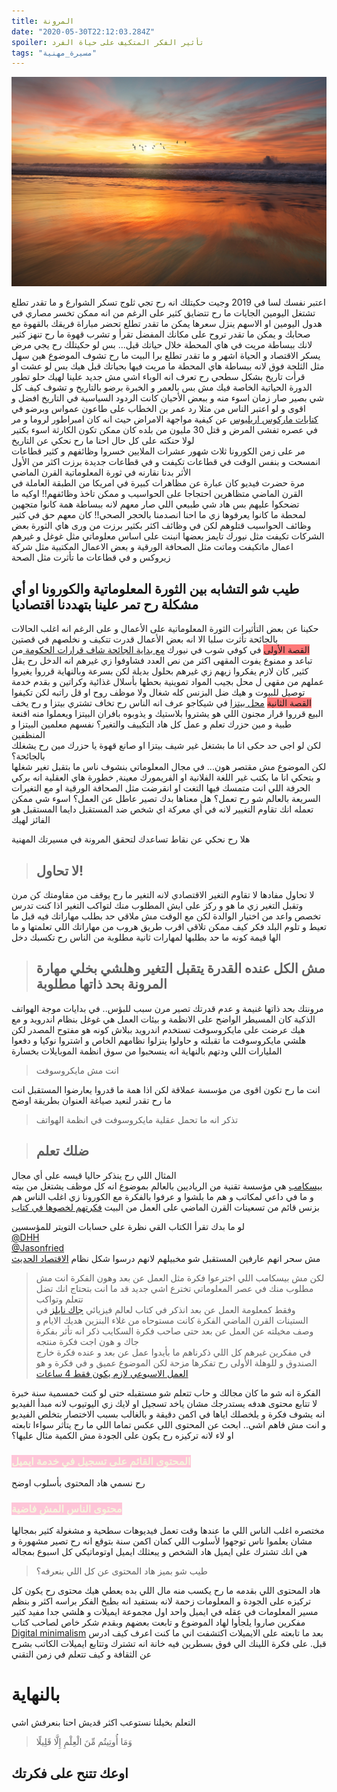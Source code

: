 ```yaml
---
title: المرونة
date: "2020-05-30T22:12:03.284Z"
spoiler: تأثير الفكر المتكيف على حياة الفرد
tags: "مسيرة_مهنية"
---
```


![Nature](./wallpaper.jpg)


اعتبر نفسك لسا في 2019
وجيت حكيتلك انه رح تجي ثلوج تسكر الشوارع و ما تقدر تطلع تشتغل اليومين الجايات ما رح تتضايق كثير على الرغم من انه ممكن تخسر مصاري في هدول اليومين او الاسهم ينزل سعرها يمكن ما تقدر تطلع تحضر مباراة فريقك بالقهوة مع صحابك و يمكن ما تقدر تروح على مكانك المفضل تقرأ و تشرب قهوة ما رح تنهز كثير لانك ببساطة مريت في هاي المحطة خلال حياتك قبل... بس لو حكيتلك رح يجي مرض يسكر الاقتصاد و الحياة اشهر و ما تقدر تطلع برا البيت ما رح تشوف الموضوع هين  سهل مثل الثلجة فوق لانه ببساطة هاي المحطة ما مريت فيها بحياتك قبل هيك بس لو عشت او قرأت تاريخ بشكل سطحي رح تعرف انه الوباء اشي مش جديد علينا لهيك حلو تطور الدورة الحياتية الخاصة فيك مش بس بالعمر و الخبرة برضو بالتاريخ و تشوف كيف كل شي بصير صار زمان اسوء منه و ببعض الأحيان كانت الردود السياسية في التاريخ افضل و اقوى و لو اعتبر الناس من مثلا رد عمر بن الخطاب على طاعون عمواس وبرضو في
<a href="https://www.goodreads.com/book/show/30659.Meditations"> كتابات ماركوس اريليوس</a>
 عن كيفية مواجهة الامراض حيث انه كان امبراطور لروما و مر في عصره تفشى المرض و قتل 30 مليون من بلده كان ممكن تكون الكارثة اسوء بكتير لولا حنكته على كل حال احنا ما رح نحكي عن التاريخ 
<br>
مر على زمن الكورونا ثلاث شهور عشرات الملايين خسروا وظائفهم و كثير قطاعات انمسحت و بنفس الوقت في قطاعات تكيفت و في قطاعات جديدة برزت اكثر من الأول 
<br>
الأثر بدنا نقارنه في ثورة المعلوماتية القرن الماضي
<br>
 مرة حضرت فيديو كان عبارة عن مظاهرات كبيرة في امريكا من الطبقة العاملة في القرن الماضي متظاهرين احتجاجا على الحواسيب و ممكن تاخذ وظائفهم!! اوكيه ما تضحكوا عليهم بس هاد شي طبيعي اللي صار معهم لانه ببساطة همة كانوا متجهين لمحطة ما كانوا يعرفوها زي ما احنا انصدمنا بالحجر الصحي!! كان معهم حق في كثير وظائف الحواسيب قتلوهم لكن في وظائف اكثر بكثير برزت من ورى هاي الثورة بعض الشركات تكيفت  مثل نيورك تايمز بعضها انبنت على اساس معلوماتي مثل غوغل و غيرهم اعمال ماتكيفت وماتت مثل الصحافة الورقية و بعض الاعمال المكتبية مثل شركة زيروكس و في قطاعات ما تأثرت مثل الصحة
<br>
## طيب شو التشابه بين الثورة المعلوماتية والكورونا او أي مشكلة رح تمر علينا بتهددنا اقتصاديا
حكينا عن بعض التأثيرات الثورة المعلوماتية على الأعمال و على الرغم انه اغلب الحالات بالجائحة تأثرت  سلبا الا انه بعض الأعمال قدرت تتكيف و نخلصهم في قصتين
<br>
<span style="background: rgba(255, 50, 50, 0.65)">القصة الأولى</span>
 في كوفي شوب في نيورك
 <a href="https://sprudge.com/new-york-city-coffee-in-the-time-of-covid-19-162182.html"> مع بداية الجائحة شاف قرارات الحكومة </a>
 من تباعد و ممنوع يفوت المقهى اكثر من نص العدد فشاوفوا زي غيرهم انه الدخل رح يقل كثير, كان لازم يفكروا زيهم زي غيرهم بحلول بديلة لكن بسرعة وبالنهاية قرروا يغيروا عملهم من مقهى ل محل بجيب المواد تموينية بحطها بأسلال غذائية وكراتين و بقدم خدمة توصيل للبيوت و هيك ضل البزنس كله شغال ولا موظف روح او قل راتبه لكن تكيفوا<br>
 <span style="background: rgba(255, 50, 50, 0.65)">القصة الثانية</span>
 <a href="https://www.bbc.com/news/world-us-canada-52232381">محل بيتزا</a>
  في شيكاجو عرف انه الناس رح تخاف تشتري بيتزا و رح يخف البيع قرروا قرار مجنون اللي هو يشتروا بلاستيك و يذوبوه بافران البيتزا ويعملوا منه اقنعة طبية و مين حزرك تعلم و عمل كل هاد التكييف والتغير؟ نفسهم معلمين البيتزا و المنظفين
 <br>
 لكن لو اجى حد حكى انا ما بشتغل غير شيف بيتزا او صانع قهوة يا حزرك مين رح يشغلك بالجائحة؟<br> 
 لكن الموضوع مش مقتصر هون... في مجال المعلوماتي بنشوف ناس ما بتقبل تغير شغلها و بتحكي انا ما بكتب غير اللغة الفلانية او الفريمورك معينة, خطورة هاي العقلية انه بركي الحرفة اللي انت متمسك فيها التغت او انقرضت مثل الصحافة الورقية او مع التغيرات السريعة بالعالم شو رح تعمل؟ هل معناها بدك تصير عاطل عن العمل؟ اسوء شي ممكن تعمله انك تقاوم التغيير لانه في أي معركة اي شخص ضد المستقبل دايما المستقبل هو الفائز لهيك <br>

هلا رح نحكي عن نقاط تساعدك لتحقق المرونة في مسيرتك المهنية

> ## لا تحاول!

لا تحاول مفادها لا تقاوم التغير الاقتصادي لانه التغير ما رح يوقف من مقاومتك كن مرن وتقبل التغير زي ما هو و ركز على ايش المطلوب منك لتواكب التغير اذا كنت تدرس تخصص واعد من اختيار الوالدة لكن مع الوقت مش ملاقي حد بطلب مهاراتك فيه قبل ما تعيط و تلوم البلد فكر كيف ممكن تلاقي اقرب طريق هروب من مهاراتك اللي تعلمتها و ما الها قيمة كونه ما حد بطلبها لمهارات ثانية مطلوبة من الناس رح تكسبك دخل


> ##  مش الكل عنده القدرة يتقبل التغير وهلشي بخلي مهارة المرونة بحد ذاتها مطلوبة

 مرونتك بحد ذاتها غنيمة و عدم قدرتك تصير مرن سبب للبؤس.. في بدايات موجة الهواتف الذكية كان المسيطر الواضح على الانظمة و بيئات العمل هي غوغل بنظام اندرويد و مع هيك عرضت على مايكروسوفت تستخدم اندرويد ببلاش كونه هو مفتوح المصدر لكن هلشي مايكروسوفت ما تقبلته و حاولوا ينزلوا نظامهم الخاص و اشتروا نوكيا و دفعوا المليارات اللي ودتهم بالنهاية انه ينسحبوا من سوق انظمة الموبايلات بخسارة

> انت مش مايكروسوفت

 انت ما رح تكون اقوى من مؤسسة عملاقة لكن اذا همة ما قدروا يعارضوا المستقبل انت ما رح تقدر لنعيد صياغة العنوان بطريقة اوضح

>تذكر انه ما تحمل عقلية مايكروسوفت في انظمة الهواتف 

> ## ضلك تعلم 

المثال اللي رح ينذكر حاليا قيسه على أي مجال<br>
<a href="https://basecamp.com/">بيسكامب</a>
هي مؤسسة تقنية من الرياديين بالعالم بموضوع انه كل موظف يشتغل من بيته و ما في داعي لمكاتب و هم ما بلشوا و عرفوا بالفكرة مع الكورونا زي اغلب الناس هم بزنس قائم من 
تسعينات القرن الماضي على العمل من البيت  <a href="https://basecamp.com/books/rework">فكرتهم لخصوها في كتاب </a>

لو ما بدك تقرأ الكتاب القي نظرة على حسابات التويتر للمؤسسين <br>
<a href="https://twitter.com/dhh">@DHH</a><br>
<a href="https://twitter.com/jasonfried">@Jasonfried</a><br>
مش سحر انهم عارفين المستقبل شو مخبيلهم لانهم درسوا شكل نظام 
<a href="https://www.forbes.com/sites/danschawbel/2012/04/23/the-4-disciplines-of-business-execution/#884f2607a2e5">الاقتصاد الحديث</a>

> لكن مش بيسكامب اللي اخترعوا فكرة مثل العمل عن بعد وهون الفكرة انت مش مطلوب منك في عصر المعلوماتي تخترع اشي جديد قد ما انت بتحتاج انك تضل تتعلم وتواكب<br>
وفقط كمعلومة العمل عن بعد انذكر في كتاب لعالم فيزيائي
<a href="https://www.amazon.com/4-Hour-Workweek-Escape-Live-Anywhere/dp/0307465357?ots=1&slotNum=1&imprToken=1cb929c3-54bb-97f9-a7d&tag=thneyo0f-20&linkCode=w50">  جاك نايلز</a>
في الستينات القرن الماضي الفكرة كانت مستوحاه من غلاء البنزين هديك الايام و وصف مخيلته عن العمل عن بعد 
 حتى صاحب فكرة السكايب ذكر انه تأثر بفكرة جاك و هون اجت فكرة منتجه<br>
في مفكرين غيرهم كل اللي ذكرناهم ما بأيدوا عمل عن بعد و عنده فكرة خارج الصندوق و للوهلة الأولى رح تفكرها مزحة لكن الموضوع عميق و في فكرة و هو 
<a href="https://www.amazon.com/4-Hour-Workweek-Escape-Live-Anywhere/dp/0307465357?ots=1&slotNum=1&imprToken=1cb929c3-54bb-97f9-a7d&tag=thneyo0f-20&linkCode=w50">العمل الاسبوعي لازم يكون فقط 4 ساعات</a><br>



الفكرة انه شو ما كان مجالك و حاب تتعلم شو مستقبله حتى لو كنت خمسمية سنة خبرة لا تتابع محتوى هدفه يستدرجك مشان ياخد تسجيل او لايك زي اليوتيوب لانه مبدأ الفيديو انه يشوف فكرة و يلخصلك اياها في اكمن دقيقة و بالغالب بسبب الاختصار بتخلص الفيديو و انت مش فاهم اشي.. ابحث عن المحتوى اللي عكس تماما اللي ما رح يتأثر سواءا تابعته او لاء لانه تركيزه رح يكون على الجودة مش الكمية
مثال عليها؟<br>


### <span style="background-color: rgba(255, 168, 197, 0.65);color:beige">المحتوى القائم على تسجيل في خدمة ايميل</span>

رح نسمي هاد المحتوى بأسلوب اوضح 

### <span style="background-color: rgba(255, 168, 197, 0.65);color:beige">محتوى الناس المش فاضية</span>

مختصره اغلب الناس اللي ما عندها وقت تعمل فيديوهات سطحية و مشغولة كثير بمجالها مشان يعلموا ناس توجهوا ﻷسلوب اللي  كمان اكمن سنة بتوقع انه رح تصير مشهورة و هي انك تشترك على ايميل هاد الشخص و يبعثلك ايميل اوتوماتيكي كل اسبوع بمجاله
<br>

>  طيب شو بميز هاد المحتوى عن كل اللي بنعرفه؟

هاد المحتوى اللي بقدمه ما رح يكسب منه مال اللي بده يعطي هيك محتوى رح يكون كل تركيزه على الجودة و المعلومات زحمة لانه بستفيد انه بطبخ الفكر براسه اكثر و بنظم مسير المعلومات في عقله
في ايميل واحد اول مجموعة ايميلات و هلشي جدا مفيد كثير مفكرين صاروا يلجأوا لهاد الموضوع و تابعت بعضهم وبقدم شكر خاص لصاحب كتاب 
<a href="https://www.calnewport.com/">Digital minimalism</a>
بعد ما تابعته على الايميلات اكتشفت اني ما كنت اعرف كيف ادرس قبل. 
على فكرة اللينك الي فوق بسطرين فيه خانة انه تشترك وتتابع ايميلات الكاتب بشرح عن الثقافة و كيف تتعلم في زمن التقني

# بالنهاية 
التعلم بخيلنا نستوعب اكثر قديش احنا بنعرفش اشي
> وَمَا أُوتِيتُم مِّنَ الْعِلْمِ إِلَّا قَلِيلًا

## اوعك تتنح على فكرتك